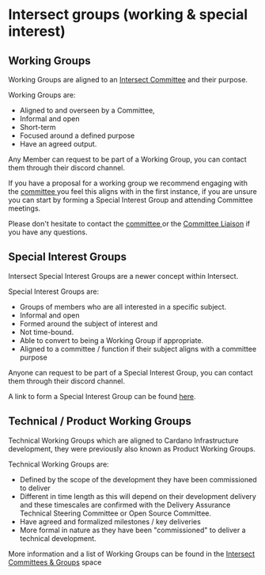 # Intersect groups (working & special interest)

## Working Groups

Working Groups are aligned to an [Intersect Committee](https://intersect.gitbook.io/committee-overview) and their purpose. &#x20;

Working Groups are:

* Aligned to and overseen by a Committee,
* Informal and open
* Short-term&#x20;
* Focused around a defined purpose&#x20;
* Have an agreed output. &#x20;

Any Member can request to be part of a Working Group, you can contact them through their discord channel.

If you have a proposal for a working group we recommend engaging with the [committee ](https://intersect.gitbook.io/committee-overview)you feel this aligns with in the first instance, if you are unsure you can start by forming a Special Interest Group and attending Committee meetings.

Please don't hesitate to contact the [committee ](https://intersect.gitbook.io/committee-overview)or the [Committee Liaison](mailto:karen.wickham@intersectmbo.org) if you have any questions. &#x20;



## Special Interest Groups

Intersect Special Interest Groups are a newer concept within Intersect. &#x20;

Special Interest Groups are:

* Groups of members who are all interested in a specific subject. &#x20;
* Informal and open&#x20;
* Formed around the subject of interest and&#x20;
* Not time-bound. &#x20;
* Able to convert to being a Working Group if appropriate.
* Aligned to a committee / function if their subject aligns with a committee purpose&#x20;

Anyone can request to be part of a Special Interest Group, you can contact them through their discord channel.   &#x20;

A link to form a Special Interest Group can be found [here](https://mpc.intersectmbo.org/sig-sign-up).&#x20;



## **Technical / Product Working Groups**

Technical Working Groups which are aligned to Cardano Infrastructure development, they were previously also known as Product Working Groups. &#x20;

Technical  Working Groups are:

* Defined by the scope of the development they have been commissioned to deliver
* Different in time length as this will depend on their development delivery and these timescales are confirmed with the Delivery Assurance Technical Steering Committee or Open Source Committee.&#x20;
* Have agreed and formalized milestones / key deliveries
* More formal in nature as they have been "commissioned" to deliver a technical development.&#x20;



More information and a list of Working Groups can be found in the [Intersect Committees & Groups](https://app.gitbook.com/o/Prbm1mtkwSsGWSvG1Bfd/s/CRHkYsBzWMnZsSk4kyFU/ "mention") space

